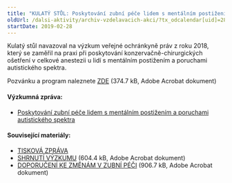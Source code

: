 ```yaml
---
title: "KULATÝ STŮL: Poskytování zubní péče lidem s mentálním postižením a poruchami autistického spektra"
oldUrl: /dalsi-aktivity/archiv-vzdelavacich-akci/?tx_odcalendar[uid]=285&cHash=df68d7a186d97d40c3b9aaed012fc98c
startDate: 2019-02-28
---
```


<p class="align-blok">Kulatý stůl navazoval na výzkum veřejné ochránkyně práv z roku 2018, který se zaměřil na praxi při poskytování konzervačně-chirurgických ošetření v celkové anestezii u lidí s mentálním postižením a poruchami autistického spektra.</p>
<p></p>
<p>Pozvánku a program naleznete <a href="/uploads-import/projekt_ESF/00_2019_VA/KULATE_STOLY/02_28_Poskytovani_zubni_pece_Brno/02_28_Posktytovani_zubni_pece_lidem_s_mentalnim_postizenim_a_poruchami_autistickeho_spektra_POZVANKA.pdf" target="_blank">ZDE</a> (374.7 kB, Adobe Acrobat dokument)</p><h4 class="oranzova">Výzkumná zpráva:</h4><ul><li><a href="https://ochrance.cz/uploads-import/ESO/51-2017-DIS-JV_vyzkum.pdf" target="_blank">Poskytování zubní péče lidem s mentálním postižením a poruchami autistického spektra</a></li></ul><h4 class="oranzova">Související materiály:</h4><ul><li><div class="oranzova"><a href="/aktualne/tiskove-zpravy-2019/lide-s-postizenim-maji-pravo-na-dostupnou-zubni-peci/" target="_blank">TISKOVÁ ZPRÁVA</a></div></li><li><a href="/uploads-import/projekt_ESF/00_2019_VA/KULATE_STOLY/02_28_Poskytovani_zubni_pece_Brno/02_28_SHRNUTI_VYZKUMU.pdf" target="_blank">SHRNUTÍ VÝZKUMU</a> (604.4 kB, Adobe Acrobat dokument)</li><li><a href="/uploads-import/projekt_ESF/00_2019_VA/KULATE_STOLY/02_28_Poskytovani_zubni_pece_Brno/02_28_DOPORUCENI_KE_ZMENAM_V_ZUBNI_PECI.pdf" target="_blank">DOPORUČENÍ KE ZMĚNÁM V ZUBNÍ PÉČI</a> (906.7 kB, Adobe Acrobat dokument)</li></ul>
